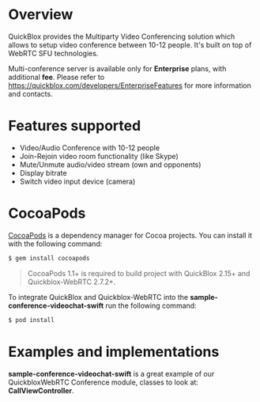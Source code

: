 # Overview
QuickBlox provides the Multiparty Video Conferencing solution which allows to setup video conference between 10-12 people. It's built on top of WebRTC SFU technologies.

Multi-conference server is available only for **Enterprise** plans, with additional **fee**. Please refer to https://quickblox.com/developers/EnterpriseFeatures for more information and contacts.

# Features supported
* Video/Audio Conference with 10-12 people
* Join-Rejoin video room functionality (like Skype)
* Mute/Unmute audio/video stream (own and opponents)
* Display bitrate
* Switch video input device (camera)

# CocoaPods

[CocoaPods](https://cocoapods.org) is a dependency manager for Cocoa projects. You can install it with the following command:

```bash
$ gem install cocoapods
```

> CocoaPods 1.1+ is required to build project with QuickBlox 2.15+ and Quickblox-WebRTC 2.7.2+.

To integrate QuickBlox and Quickblox-WebRTC into the **sample-conference-videochat-swift** run the following command:

```bash
$ pod install
```

# Examples and implementations
**sample-conference-videochat-swift** is a great example of our QuickbloxWebRTC Conference module, classes to look at: **CallViewController**.
